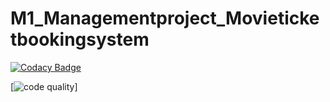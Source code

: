# M1_Managementproject_Movieticketbookingsystem

[![Codacy Badge](https://app.codacy.com/project/badge/Grade/b0e426887e9246a2920e6e4873a28b21)](https://www.codacy.com/gh/SEEDIRAVITEJA/M1_Managementproject_Movieticketbookingsystem/dashboard?utm_source=github.com&amp;utm_medium=referral&amp;utm_content=SEEDIRAVITEJA/M1_Managementproject_Movieticketbookingsystem&amp;utm_campaign=Badge_Grade)


[![code quality](https://api.codiga.io/project/29977/score/svg)]
